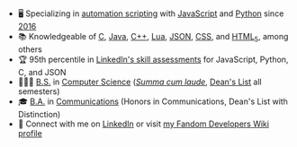 * 🖥️ Specializing in [automation scripting](https://en.wikipedia.org/wiki/Scripting_language) with [JavaScript](https://en.wikipedia.org/wiki/JavaScript) and [Python](https://en.wikipedia.org/wiki/Python_(programming_language)) since [2016](https://en.wikipedia.org/wiki/2016)
* 📚 Knowledgeable of [C](https://en.wikipedia.org/wiki/C_(programming_language)), [Java](https://en.wikipedia.org/wiki/Java_(programming_language)), [C++](https://en.wikipedia.org/wiki/C%2B%2B), [Lua](https://en.wikipedia.org/wiki/Lua_(programming_language)), [JSON](https://en.wikipedia.org/wiki/JSON), [CSS](https://en.wikipedia.org/wiki/CSS), and [HTML<sub>5</sub>](https://en.wikipedia.org/wiki/HTML5), among others
* 🏆 95th percentile in [LinkedIn's skill assessments](https://www.linkedin.com/help/linkedin/answer/94427/linkedin-skill-assessments?lang=en) for JavaScript, Python, C, and JSON
* 👨🏻‍🎓 [B.S.](https://en.wikipedia.org/wiki/Bachelor_of_Science) in [Computer Science](https://en.wikipedia.org/wiki/Computer_science) ([*Summa cum laude*](https://en.wikipedia.org/wiki/Latin_honors#Distinctions), [Dean's List](https://en.wikipedia.org/wiki/Dean%27s_list) all semesters)
* 🎓 [B.A.](https://en.wikipedia.org/wiki/Bachelor_of_Arts) in [Communications](https://en.wikipedia.org/wiki/Communication_studies) (Honors in Communications, Dean's List with Distinction)
* 💬 Connect with me on [LinkedIn](https://linkedin.com/in/andreweissen) or visit [my Fandom Developers Wiki profile](https://dev.fandom.com/eizen)
